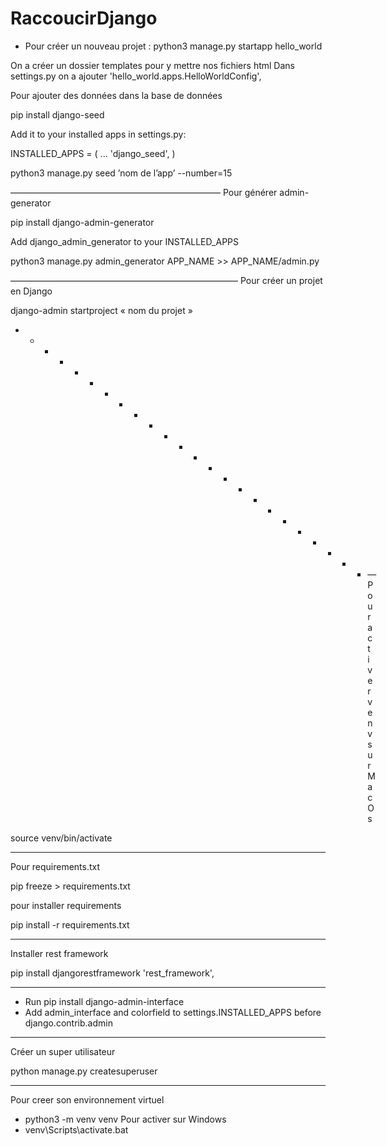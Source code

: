 # RaccoucirDjango

- Pour créer un nouveau projet : 
 python3 manage.py startapp hello_world

On a créer un dossier templates pour y mettre nos fichiers html 
Dans settings.py on a ajouter 'hello_world.apps.HelloWorldConfig',




Pour ajouter des données dans la base de données 

pip install django-seed

Add it to your installed apps in settings.py:

INSTALLED_APPS = (
    ...
    'django_seed',
)

python3 manage.py seed ’nom de l’app’ --number=15

————————————————————————
Pour générer admin-generator

pip install django-admin-generator

Add django_admin_generator to your INSTALLED_APPS


python3 manage.py admin_generator APP_NAME >> APP_NAME/admin.py


——————————————————————————
Pour créer un projet en Django

django-admin startproject « nom du projet » 



- - - - - - - - - - - - - - - - - - - - - - - - — 
Pour activer venv sur Mac Os

source venv/bin/activate 


------------------------------------------
Pour requirements.txt

pip freeze > requirements.txt

pour installer requirements

pip install -r requirements.txt

 - - - - - - - - - - - - - - - - - - - 
Installer rest framework 


pip install djangorestframework
'rest_framework',

- - - - - - - - - - - - - - - - - - - - - - 
* Run pip install django-admin-interface
* Add admin_interface and colorfield to settings.INSTALLED_APPS before django.contrib.admin

- - - - - - - - - - - - - - - 

Créer un super utilisateur 

python manage.py createsuperuser

--------------------------------
Pour creer son environnement virtuel 
* python3 -m venv venv
Pour activer sur Windows 
* venv\Scripts\activate.bat

